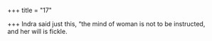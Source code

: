 +++
title = "17"

+++
Indra said just this, “the mind of woman is not to be instructed,  
and her will is fickle.  